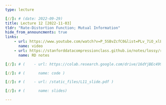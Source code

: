 ```yaml
---
type: lecture

[//]: # (date: 2022-09-29)
title: Lecture 12 [2022-11-03]
tldr: "Rate-Distortion Function; Mutual Information"
hide_from_announcments: true
links:
    - url: https://www.youtube.com/watch?v=P_5SBvZcfC0&list=PLv_7iO_xlL0Jgc35Pqn7XP5VTQ5krLMOl
      name: video
    - url: https://stanforddatacompressionclass.github.io/notes/lossy/rd.html
      name: RD notes

[//]: # (    - url: https://colab.research.google.com/drive/16dYjBEc499HgHoZRxcyeg0YmNAb5AwAW?usp=sharing)

[//]: # (      name: code )

[//]: # (    - url: /static_files/L11_slide.pdf )

[//]: # (      name: slides)

---
```





